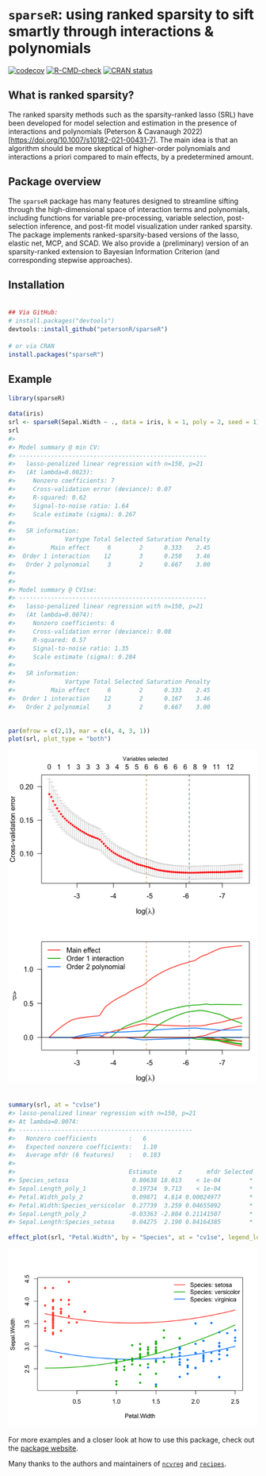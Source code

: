 
<!-- README.md is generated from README.Rmd. Please edit that file -->

# `sparseR`: using ranked sparsity to sift smartly through interactions & polynomials

[![codecov](https://codecov.io/gh/petersonR/sparseR/branch/main/graph/badge.svg)](https://app.codecov.io/gh/petersonR/sparseR)
[![R-CMD-check](https://github.com/petersonR/sparseR/actions/workflows/R-CMD-check.yaml/badge.svg)](https://github.com/petersonR/sparseR/actions/workflows/R-CMD-check.yaml)
[![CRAN
status](https://www.r-pkg.org/badges/version/sparseR)](https://CRAN.R-project.org/package=sparseR)

## What is ranked sparsity?

The ranked sparsity methods such as the sparsity-ranked lasso (SRL) have
been developed for model selection and estimation in the presence of
interactions and polynomials (Peterson & Cavanaugh
2022)\[<https://doi.org/10.1007/s10182-021-00431-7>\]. The main idea is
that an algorithm should be more skeptical of higher-order polynomials
and interactions a priori compared to main effects, by a predetermined
amount.

## Package overview

The `sparseR` package has many features designed to streamline sifting
through the high-dimensional space of interaction terms and polynomials,
including functions for variable pre-processing, variable selection,
post-selection inference, and post-fit model visualization under ranked
sparsity. The package implements ranked-sparsity-based versions of the
lasso, elastic net, MCP, and SCAD. We also provide a (preliminary)
version of an sparsity-ranked extension to Bayesian Information
Criterion (and corresponding stepwise approaches).

## Installation

``` r

## Via GitHub: 
# install.packages("devtools")
devtools::install_github("petersonR/sparseR")

# or via CRAN
install.packages("sparseR")
```

## Example

``` r
library(sparseR)
```

``` r
data(iris)
srl <- sparseR(Sepal.Width ~ ., data = iris, k = 1, poly = 2, seed = 1)
srl
#> 
#> Model summary @ min CV:
#> -----------------------------------------------------
#>   lasso-penalized linear regression with n=150, p=21
#>   (At lambda=0.0023):
#>     Nonzero coefficients: 7
#>     Cross-validation error (deviance): 0.07
#>     R-squared: 0.62
#>     Signal-to-noise ratio: 1.64
#>     Scale estimate (sigma): 0.267
#> 
#>   SR information:
#>              Vartype Total Selected Saturation Penalty
#>          Main effect     6        2      0.333    2.45
#>  Order 1 interaction    12        3      0.250    3.46
#>   Order 2 polynomial     3        2      0.667    3.00
#> 
#> 
#> Model summary @ CV1se:
#> -----------------------------------------------------
#>   lasso-penalized linear regression with n=150, p=21
#>   (At lambda=0.0074):
#>     Nonzero coefficients: 6
#>     Cross-validation error (deviance): 0.08
#>     R-squared: 0.57
#>     Signal-to-noise ratio: 1.35
#>     Scale estimate (sigma): 0.284
#> 
#>   SR information:
#>              Vartype Total Selected Saturation Penalty
#>          Main effect     6        2      0.333    2.45
#>  Order 1 interaction    12        2      0.167    3.46
#>   Order 2 polynomial     3        2      0.667    3.00
```

``` r

par(mfrow = c(2,1), mar = c(4, 4, 3, 1))
plot(srl, plot_type = "both")
```

![](man/figures/README-example-1.png)<!-- -->

``` r

summary(srl, at = "cv1se")
#> lasso-penalized linear regression with n=150, p=21
#> At lambda=0.0074:
#> -------------------------------------------------
#>   Nonzero coefficients         :   6
#>   Expected nonzero coefficients:   1.10
#>   Average mfdr (6 features)    :   0.183
#> 
#>                                Estimate      z       mfdr Selected
#> Species_setosa                  0.80638 18.013    < 1e-04        *
#> Sepal.Length_poly_1             0.19734  9.713    < 1e-04        *
#> Petal.Width_poly_2              0.09871  4.614 0.00024977        *
#> Petal.Width:Species_versicolor  0.27739  3.259 0.04655092        *
#> Sepal.Length_poly_2            -0.03363 -2.804 0.21141507        *
#> Sepal.Length:Species_setosa     0.04275  2.190 0.84164385        *
```

``` r
effect_plot(srl, "Petal.Width", by = "Species", at = "cv1se", legend_location = "topright")
```

![](man/figures/README-example2-1.png)<!-- -->

For more examples and a closer look at how to use this package, check
out the [package website](https://petersonr.github.io/sparseR/).

Many thanks to the authors and maintainers of
[`ncvreg`](https://github.com/pbreheny/ncvreg) and
[`recipes`](https://recipes.tidymodels.org/).
